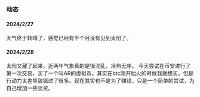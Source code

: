 ### 动态

#### 2024/2/27

天气终于转晴了，感觉已经有半个月没有见到太阳了。

#### 2024/2/28

太阳又藏了起来，近两年气象真的是很混乱，冷热无序。
今天尝试在币安进行了第一次交易，买了一个叫AR的虚拟币。其实在btc刚开始火的时候我就想买，但是行动力太差导致错过了很多。现在其实也不是为了赚钱，只是一个简单的尝试，为自己增加一些谈资。
